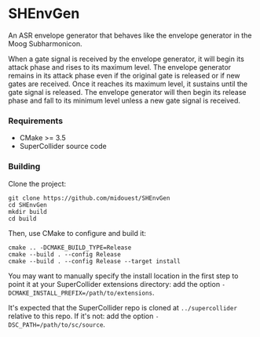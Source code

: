 # SHEnvGen

An ASR envelope generator that behaves like the envelope generator in the
Moog Subharmonicon.

When a gate signal is received by the envelope generator, it will begin its
attack phase and rises to its maximum level. The envelope generator remains in
its attack phase even if the original gate is released or if new gates are
received. Once it reaches its maximum level, it sustains until the gate signal
is released. The envelope generator will then begin its release phase and fall
to its minimum level unless a new gate signal is received.

### Requirements

- CMake >= 3.5
- SuperCollider source code

### Building

Clone the project:

    git clone https://github.com/midouest/SHEnvGen
    cd SHEnvGen
    mkdir build
    cd build

Then, use CMake to configure and build it:

    cmake .. -DCMAKE_BUILD_TYPE=Release
    cmake --build . --config Release
    cmake --build . --config Release --target install

You may want to manually specify the install location in the first step to point it at your
SuperCollider extensions directory: add the option `-DCMAKE_INSTALL_PREFIX=/path/to/extensions`.

It's expected that the SuperCollider repo is cloned at `../supercollider` relative to this repo. If
it's not: add the option `-DSC_PATH=/path/to/sc/source`.
